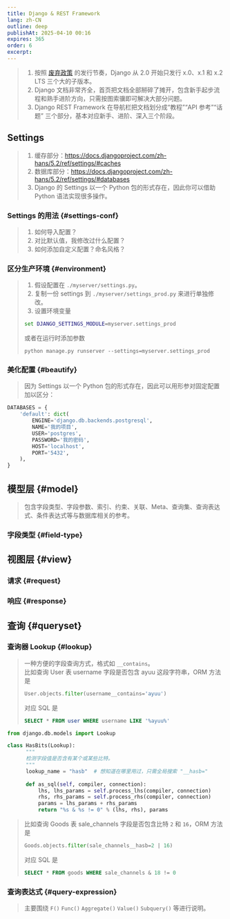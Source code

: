 ```yaml
---
title: Django & REST Framework
lang: zh-CN
outline: deep
publishAt: 2025-04-10 00:16
expires: 365
order: 6
excerpt:
---
```


<SeeAlsoBar flavor="neck" :refs="[
    { text: 'Django REST Framework', link: 'https://www.django-rest-framework.org/' },
    { text: 'Django 5.2', link: 'https://docs.djangoproject.com/zh-hans/5.2/' },
    { text: 'Django 4.2', link: 'https://docs.djangoproject.com/zh-hans/4.2/' },
    { text: 'Django 3.2', link: 'https://docs.djangoproject.com/zh-hans/3.2/' },
    { text: 'Django 2.2', link: 'https://docs.djangoproject.com/zh-hans/2.2/' },
]"/>

> 1. 按照 [废弃政策](https://docs.djangoproject.com/zh-hans/5.2/internals/release-process/#deprecation-policy)
>    的发行节奏，Django 从 2.0 开始只发行 x.0、x.1 和 x.2 LTS 三个大的子版本。
> 2. Django 文档非常齐全，首页把文档全部掰碎了摊开，包含新手起步流程和熟手进阶方向，只需按图索骥即可解决大部分问题。
> 3. Django REST Framework 在导航栏把文档划分成“教程”“API 参考”“话题” 三个部分，基本对应新手、进阶、深入三个阶段。

## Settings

<LinkCard href="https://docs.djangoproject.com/zh-hans/5.2/ref/settings/" text="Django 配置" />
<LinkCard href="https://www.django-rest-framework.org/api-guide/settings/"
          text="Settings - Django REST Framework"
          note="Configuration for REST framework is all namespaced inside a single Django setting, named REST_FRAMEWORK." />

> 1. 缓存部分：https://docs.djangoproject.com/zh-hans/5.2/ref/settings/#caches
> 2. 数据库部分：https://docs.djangoproject.com/zh-hans/5.2/ref/settings/#databases
> 3. Django 的 Settings 以一个 Python 包的形式存在，因此你可以借助 Python 语法实现很多操作。

### Settings 的用法 {#settings-conf}

<LinkCard href="https://docs.djangoproject.com/zh-hans/5.2/topics/settings/" text="配置 Django Settings" />

> 1. 如何导入配置？
> 2. 对比默认值，我修改过什么配置？
> 3. 如何添加自定义配置？命名风格？

### 区分生产环境 {#environment}

> 1. 假设配置在 `./myserver/settings.py`。
> 2. 复制一份 settings 到 `./myserver/settings_prod.py` 来进行单独修改。
> 3. 设置环境变量
>
> ```bat
> set DJANGO_SETTINGS_MODULE=myserver.settings_prod
> ```
>
> 或者在运行时添加参数
> ```shell
> python manage.py runserver --settings=myserver.settings_prod
> ```

### 美化配置 {#beautify}

> 因为 Settings 以一个 Python 包的形式存在，因此可以用形参对固定配置加以区分：

```python [./我的项目/settings.py]
DATABASES = {
    'default': dict(
        ENGINE='django.db.backends.postgresql',
        NAME='我的项目',
        USER='postgres',
        PASSWORD='我的密码',
        HOST='localhost',
        PORT='5432',
    ),
}
```

## 模型层 {#model}

<LinkCard href="https://docs.djangoproject.com/zh-hans/5.2/ref/models/" text="模型 API 参考" />

> 包含字段类型、字段参数、索引、约束、关联、Meta、查询集、查询表达式、条件表达式等与数据库相关的参考。

### 字段类型 {#field-type}

<LinkCard href="https://docs.djangoproject.com/zh-hans/5.2/ref/models/fields/"
          text="模型字段参考"
          note="本文档包含 Field 类的所有 API 参考，包括 字段选项 和 字段类型。" />
<LinkCard href="https://docs.djangoproject.com/zh-hans/5.2/ref/contrib/postgres/fields/"
          text="PostgreSQL 特有模型字段"
          note="所有这些字段都可以从 django.contrib.postgres.field 模块中获得。" />
<LinkCard href="https://docs.djangoproject.com/zh-hans/5.2/howto/custom-model-fields/"
          text="编写自定义模型字段" />

## 视图层 {#view}

### 请求 {#request}

<LinkCard href="https://docs.djangoproject.com/zh-hans/5.2/ref/request-response/"
          text="HttpRequest 对象" />
<LinkCard href="https://www.django-rest-framework.org/api-guide/requests/"
          text="Requests - Django REST Framework" />

### 响应 {#response}

<LinkCard href="https://docs.djangoproject.com/zh-hans/5.2/ref/request-response/#httpresponse-objects"
          text="HttpResponse 对象" />
<LinkCard href="https://www.django-rest-framework.org/api-guide/responses/"
          text="Responses - Django REST Framework" />

## 查询 {#queryset}

### 查询器 Lookup {#lookup}

<LinkCard href="https://docs.djangoproject.com/zh-hans/5.2/ref/models/querysets/#field-lookups"
          text="内置的 Field 查找"
          note="字段查找是指定 SQL WHERE 子句的方法。它们被指定为 QuerySet 方法 filter()、exclude() 和 get() 的关键字参数。" />
<LinkCard href="https://docs.djangoproject.com/zh-hans/5.2/ref/contrib/postgres/lookups/"
          text="PostgreSQL 特有的查找" />

> 一种方便的字段查询方式，格式如 `__contains`。  
> 比如查询 User 表 username 字段是否包含 ayuu 这段字符串，ORM 方法是
> 
> ```python
> User.objects.filter(username__contains='ayuu')
> ```
> 
> 对应 SQL 是
> 
> ```sql
> SELECT * FROM user WHERE username LIKE '%ayuu%'
> ```

<LinkCard href="https://docs.djangoproject.com/zh-hans/5.2/howto/custom-lookups/"
          text="如何编写自定义的查询器" />

```python
from django.db.models import Lookup

class HasBits(Lookup):
      """
      检测字段值是否含有某个或某些比特。
      """
      lookup_name = "hasb"  # 想知道在哪里用过，只需全局搜索 "__hasb="
  
      def as_sql(self, compiler, connection):
          lhs, lhs_params = self.process_lhs(compiler, connection)
          rhs, rhs_params = self.process_rhs(compiler, connection)
          params = lhs_params + rhs_params
          return "%s & %s != 0" % (lhs, rhs), params
```

> 比如查询 Goods 表 sale_channels 字段是否包含比特 `2` 和 `16`，ORM 方法是
> 
> ```python
> Goods.objects.filter(sale_channels__hasb=2 | 16)
> ```
> 
> 对应 SQL 是
> 
> ```sql
> SELECT * FROM goods WHERE sale_channels & 18 != 0
> ```

### 查询表达式 {#query-expression}

<LinkCard href="https://docs.djangoproject.com/zh-hans/5.2/ref/models/expressions/"
          text="查询表达式"
          note="查询表达式描述了一个值或一个计算，它可以作为更新、创建、过滤、排序、注解或聚合的一部分。当一个表达式输出一个布尔值时，它可以直接用于过滤器中。有许多内置的表达式（在下面的文档中）可以用来帮助你编写查询。表达式可以组合，或者在某些情况下嵌套，以形成更复杂的计算。" />

> 主要围绕 `F()` `Func()` `Aggregate()` `Value()` `Subquery()` 等进行说明。
